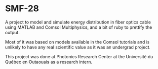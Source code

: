 # SMF-28

A project to model and simulate energy distribution in fiber optics cable using
MATLAB and Comsol Multiphysics, and a bit of ruby to prettify the output.

Most of it was based on models available in the Comsol tutorials and is unlikely
to have any real scientific value as it was an undergrad project.

This project was done at Photonics Research Center at the Université du Québec
en Outaouais as a research intern.
